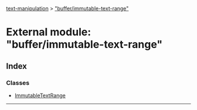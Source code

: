 [text-manipulation](../README.md) > ["buffer/immutable-text-range"](../modules/_buffer_immutable_text_range_.md)

# External module: "buffer/immutable-text-range"

## Index

### Classes

- [ImmutableTextRange](../classes/_buffer_immutable_text_range_.immutabletextrange.md)

---
